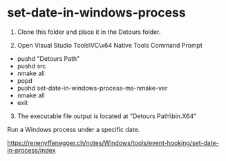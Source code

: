 # set-date-in-windows-process

1. Clone this folder and place it in the Detours folder.

2. Open Visual Studio Tools\VC\x64 Native Tools Command Prompt
  - pushd "Detours Path"
  - pushd src
  - nmake all
  - popd
  - pushd set-date-in-windows-process-ms-nmake-ver
  - nmake all
  - exit

3. The executable file output is located at "Detours Path\bin.X64"

Run a Windows process under a specific date.

https://renenyffenegger.ch/notes/Windows/tools/event-hooking/set-date-in-process/index
